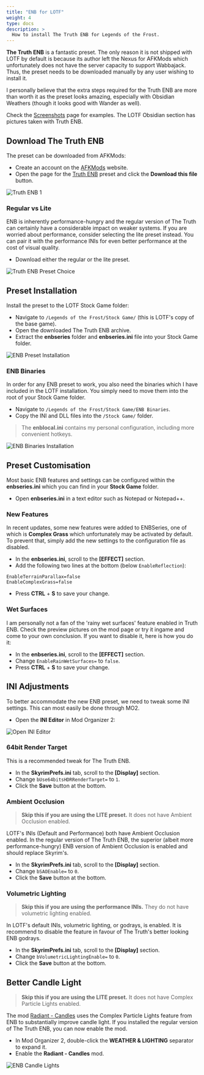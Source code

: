 ```yaml
---
title: "ENB for LOTF"
weight: 4
type: docs
description: >
  How to install The Truth ENB for Legends of the Frost.
---
```


**The Truth ENB** is a fantastic preset. The only reason it is not shipped with LOTF by default is because its author left the Nexus for AFKMods which unfortunately does not have the server capacity to support Wabbajack. Thus, the preset needs to be downloaded manually by any user wishing to install it.

I personally believe that the extra steps required for the Truth ENB are more than worth it as the preset looks amazing, especially with Obsidian Weathers (though it looks good with Wander as well).

Check the [Screenshots](/skyrim-se/lotf/screenshots/) page for examples. The LOTF Obsidian section has pictures taken with Truth ENB.

## Download The Truth ENB

The preset can be downloaded from AFKMods:

- Create an account on the [AFKMods](https://www.afkmods.com/) website.
- Open the page for the [Truth ENB](https://www.afkmods.com/index.php?/files/file/2241-the-truth-enb/) preset and click the **Download this file** button.

![Truth ENB 1](/Pictures/lotf/customisation/truth-enb-1.png)

### Regular vs Lite

ENB is inherently performance-hungry and the regular version of The Truth can certainly have a considerable impact on weaker systems. If you are worried about performance, consider selecting the lite preset instead. You can pair it with the performance INIs for even better performance at the cost of visual quality.

- Download either the regular or the lite preset.

![Truth ENB Preset Choice](/Pictures/lotf/customisation/truth-preset-choice.png)

## Preset Installation

Install the preset to the LOTF Stock Game folder:

- Navigate to `/Legends of the Frost/Stock Game/` (this is LOTF's copy of the base game).
- Open the downloaded The Truth ENB archive.
- Extract the **enbseries** folder and **enbseries.ini** file into your Stock Game folder.

![ENB Preset Installation](/Pictures/lotf/customisation/enb-preset-installation.png)

### ENB Binaries

In order for any ENB preset to work, you also need the binaries which I have included in the LOTF installation. You simply need to move them into the root of your Stock Game folder.

- Navigate to `/Legends of the Frost/Stock Game/ENB Binaries`.
- Copy the INI and DLL files into the `/Stock Game/` folder.

> The **enblocal.ini** contains my personal configuration, including more convenient hotkeys.

![ENB Binaries Installation](/Pictures/lotf/customisation/enb-binaries-installation.png)

## Preset Customisation

Most basic ENB features and settings can be configured within the **enbseries.ini** which you can find in your **Stock Game** folder.

- Open **enbseries.ini** in a text editor such as Notepad or Notepad++.

### New Features

In recent updates, some new features were added to ENBSeries, one of which is **Complex Grass** which unfortunately may be activated by default. To prevent that, simply add the new settings to the configuration file as disabled.

- In the **enbseries.ini**, scroll to the **[EFFECT]** section.
- Add the following two lines at the bottom (below `EnableReflection`):

```
EnableTerrainParallax=false
EnableComplexGrass=false
```

- Press **CTRL** + **S** to save your change.

### Wet Surfaces

I am personally not a fan of the 'rainy wet surfaces' feature enabled in Truth ENB. Check the preview pictures on the mod page or try it ingame and come to your own conclusion. If you want to disable it, here is how you do it:

- In the **enbseries.ini**, scroll to the **[EFFECT]** section.
- Change `EnableRainWetSurfaces=` to `false`.
- Press **CTRL** + **S** to save your change.

## INI Adjustments

To better accommodate the new ENB preset, we need to tweak some INI settings. This can most easily be done through MO2.

- Open the **INI Editor** in Mod Organizer 2:

![Open INI Editor](/Pictures/lotf/customisation/open-ini-editor.png)

### 64bit Render Target

This is a recommended tweak for The Truth ENB.

- In the **SkyrimPrefs.ini** tab, scroll to the **[Display]** section.
- Change `bUse64bitsHDRRenderTarget=` to `1`.
- Click the **Save** button at the bottom.

### Ambient Occlusion

> **Skip this if you are using the LITE preset.** It does not have Ambient Occlusion enabled.

LOTF's INIs (Default and Performance) both have Ambient Occlusion enabled. In the regular version of The Truth ENB, the superior (albeit more performance-hungry) ENB version of Ambient Occlusion is enabled and should replace Skyrim's.

- In the **SkyrimPrefs.ini** tab, scroll to the **[Display]** section.
- Change `bSAOEnable=` to `0`.
- Click the **Save** button at the bottom.

### Volumetric Lighting

> **Skip this if you are using the performance INIs.** They do not have volumetric lighting enabled.

In LOTF's default INIs, volumetric lighting, or godrays, is enabled. It is recommend to disable the feature in favour of The Truth's better looking ENB godrays.

- In the **SkyrimPrefs.ini** tab, scroll to the **[Display]** section.
- Change `bVolumetricLightingEnable=` to `0`.
- Click the **Save** button at the bottom.

## Better Candle Light

> **Skip this if you are using the LITE preset.** It does not have Complex Particle Lights enabled.

The mod [Radiant - Candles](https://www.nexusmods.com/skyrimspecialedition/mods/55856) uses the Complex Particle Lights feature from ENB to substantially improve candle light. If you installed the regular version of The Truth ENB, you can now enable the mod.

- In Mod Organizer 2, double-click the **WEATHER & LIGHTING** separator to expand it.
- Enable the **Radiant - Candles** mod.

![ENB Candle Lights](/Pictures/lotf/customisation/enb-candle-lights.jpg)